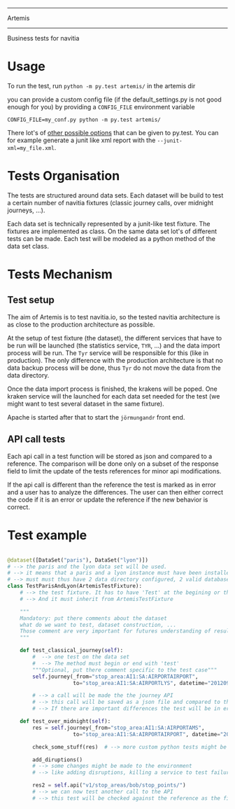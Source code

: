 *******
Artemis
*******

Business tests for navitia

Usage
=====

To run the test, run
``python -m py.test artemis/``
in the artemis dir

you can provide a custom config file (if the default_settings.py is not good enough for you) by providing a ``CONFIG_FILE`` environment variable

``CONFIG_FILE=my_conf.py python -m py.test artemis/``

There lot's of [other possible options](http://pytest.org/) that can be given to py.test. You can for example generate a junit like xml report with the ``--junit-xml=my_file.xml``.

Tests Organisation
==================

The tests are structured around data sets. Each dataset will be build to test a certain number of navitia fixtures (classic journey calls, over midnight journeys, ...).

Each data set is technically represented by a junit-like test fixture. The fixtures are implemented as class.
On the same data set lot's of different tests can be made. Each test will be modeled as a python method of the data set class.

Tests Mechanism
===============

Test setup
----------

The aim of Artemis is to test navitia.io, so the tested navitia architecture is as close to the production architecture as possible.

At the setup of test fixture (the dataset), the different services that have to be run will be launched (the statistics service, ``TYR``, ...)
and the data import process will be run. The ``Tyr`` service will be responsible for this (like in production).
 The only difference with the production architecture is that no data backup process will be done, thus ``Tyr`` do not move the data from the data directory.

Once the data import process is finished, the krakens will be poped. One kraken service will the launched for each data set needed for the test (we might want to test several dataset in the same fixture).

Apache is started after that to start the ``jörmungandr`` front end.

API call tests
--------------

Each api call in a test function will be stored as json and compared to a reference.
The comparison will be done only on a subset of the response field to limit the update of the tests references for minor api modifications.

If the api call is different than the reference the test is marked as in error and a user has to analyze the differences.
The user can then either correct the code if it is an error or update the reference if the new behavior is correct.

Test example
============

````python

@dataset([DataSet("paris"), DataSet("lyon")])
# --> the paris and the lyon data set will be used.
# --> it means that a paris and a lyon instance must have been installed
# --> must must thus have 2 data directory configured, 2 valid database and 2 kraken services: kraken_paris, kraken_lyon
class TestParisAndLyon(ArtemisTestFixture):
    # --> the test fixture. It has to have 'Test' at the begining or the end of its name
    # --> And it must inherit from ArtemisTestFixture

    """
    Mandatory: put there comments about the dataset
    what do we want to test, dataset construction, ...
    Those comment are very important for futures understanding of results differences
    """

    def test_classical_journey(self):
        #  --> one test on the data set
        #  --> The method must begin or end with 'test'
        """Optional, put there comment specific to the test case"""
        self.journey(_from="stop_area:AI1:SA:AIRPORTAIRPORT",
                     to="stop_area:AI1:SA:AIRPORTLYS", datetime="20120904T0700")

        # --> a call will be made the the journey API
        # --> this call will be saved as a json file and compared to the reference for this call
        # --> If there are important differences the test will be in error

    def test_over_midnight(self):
        res = self.journey(_from="stop_area:AI1:SA:AIRPORTAMS",
                     to="stop_area:AI1:SA:AIRPORTAIRPORT", datetime="20120904T0900")

        check_some_stuff(res)  # --> more custom python tests might be made

        add_diruptions()
        # --> some changes might be made to the environment 
        # --> like adding disruptions, killing a service to test failure recovery, adding data, ...

        res2 = self.api("v1/stop_areas/bob/stop_points/")
        # --> we can now test another call to the API
        # --> this test will be checked against the reference as the first call

````
